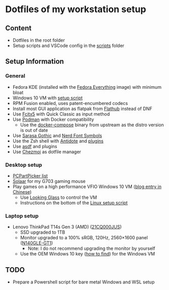 # Dotfiles of my workstation setup

## Content

- Dotfiles in the root folder
- Setup scripts and VSCode config in the [scripts](scripts) folder

## Setup Information

### General

- Fedora KDE (installed with the [Fedora Everything](https://alt.fedoraproject.org/) image) with minimum bloat
- Windows 10 VM with [setup script](scripts/setup_windows_vm.ps1)
- RPM Fusion enabled, uses patent-encumbered codecs
- Install most GUI application as flatpak from [Flathub](https://flathub.org/) instead of DNF
- Use [Fcitx5](https://fcitx-im.org/wiki/Special:MyLanguage/Fcitx_5) with Quick Classic as input method
- Use [Podman](https://podman.io/) with Docker compatibility
  - Use the [docker-compose](https://github.com/docker/compose) binary from upstream as the distro version is out of date
- Use [Sarasa Gothic](https://github.com/be5invis/Sarasa-Gothic) and [Nerd Font Symbols](https://github.com/ryanoasis/nerd-fonts)
- Use the Zsh shell with [Antidote](https://github.com/mattmc3/antidote) and [plugins](dot_zsh_plugins.txt)
- Use [asdf](https://github.com/asdf-vm/asdf) and plugins
- Use [Chezmoi](https://github.com/twpayne/chezmoi) as dotfile manager

### Desktop setup

- [PCPartPicker list](https://pcpartpicker.com/list/TPWsN6)
- [Solaar](https://github.com/pwr-Solaar/Solaar) for my G703 gaming mouse
- Play games on a high performance VFIO Windows 10 VM ([blog entry in Chinese](https://regunakyle.github.io/regunakyle/posts/002_win10_to_linux/))
  - Use [Looking Glass](https://looking-glass.io/) to control the VM
  - Instructions on the bottom of the [Linux setup script](scripts/setup_linux.sh)

### Laptop setup

- Lenovo ThinkPad T14s Gen 3 (AMD) ([21CQ000JUS](https://psref.lenovo.com/Detail/ThinkPad/ThinkPad_T14s_Gen_3_AMD?M=21CQ000JUS))
  - SSD upgraded to 1TB
  - Monitor upgraded to a 100% sRGB, 120Hz, 2560×1600 panel ([N140GLE-GT1](https://www.panelook.com/N140GLE-GT1_Innolux_14.0_LCM_parameter_59738.html))
    - Note: I do not recommend upgrading the monitor by yourself
  - Use the OEM Windows 10 key ([how to find](https://www.cyberciti.biz/faq/linux-find-windows-10-oem-product-key-command/)) for the Windows VM

## TODO

- Prepare a Powershell script for bare metal Windows and WSL setup
